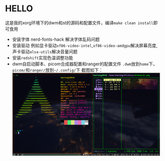 # HELLO
这是我的xorg环境下的dwm和st的源码和配置文件，编译`make clean install`即可食用
+ 安装字体 nerd-fonts-hack 解决字体乱码问题
+ 安装驱动 例如显卡驱动`xf86-video-intel`,`xf86-video-amdgpu`解决屏幕亮度,声卡驱动`alsa-utils`解决音量问题
+ 安装`redshift`实现色温调整功能
+ dwm自启动脚本、picom合成器配置和ranger的配置文件 `.dwm`放到`home`下，`picom/`和`ranger/`放到`~/.config/`下
截图如下：
![展示自己](./ScreenShort.png)
